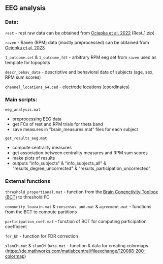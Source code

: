 ## EEG analysis

### Data:

`rest` - rest raw data can be obtained from [Ociepka et al. 2022](https://osf.io/kv2sx/) (Rest_1.zip)

`raven` - Raven (RPM) data (mostly preprocessed) can be obtained from [Ociepka et al. 2023](https://osf.io/htrsg/)

`1_outcome.set` & `1_outcome_fdt` - arbitrary RPM eeg set from `raven` used as template for topoplots

`descr_behav_data` - descriptive and behavioral data of subjects (age, sex, RPM sum scores)

`channel_locations_64.ced` - electrode locations (coordinates)

	

### Main scripts:

`eeg_analysis.mat`

- preprocessing EEG data
- get FCs of rest and RPM trials for theta band
- save measures in "brain_measures.mat" files for each subject 


`get_results_eeg.mat`

- compute centrality measures
- get association between centrality measures and RPM sum scores
- make plots of results
- outputs "info_subjects" & "info_subjects_all" & "results_degree_uncorrected"
	& "results_participation_uncorrected"


### External functions

`threshold_proportional.mat` - function from the [Brain Conenctivity Toolbox (BCT)](https://sites.google.com/site/bctnet/home) to threshold FC

`community_louvain.mat` & `consensus_und.mat` & `agreement.mat` - functions from the BCT to compute partitions

`participation_coef.mat` - function of BCT for computing participation coefficient

`fdr_bh` - function for FDR correction

`slanCM.mat` & `slanCM_Data.mat` - function & data for creating colormaps (https://de.mathworks.com/matlabcentral/fileexchange/120088-200-colormap)
